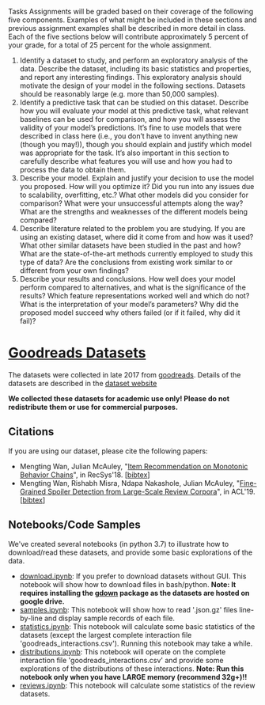 Tasks
Assignments will be graded based on their coverage of the following five components. Examples of what might
be included in these sections and previous assignment examples shall be described in more detail in class. Each
of the five sections below will contribute approximately 5 percent of your grade, for a total of 25 percent for
the whole assignment.
1. Identify a dataset to study, and perform an exploratory analysis of the data. Describe the dataset,
including its basic statistics and properties, and report any interesting findings. This exploratory analysis
should motivate the design of your model in the following sections. Datasets should be reasonably large
(e.g. more than 50,000 samples).
2. Identify a predictive task that can be studied on this dataset. Describe how you will evaluate your
model at this predictive task, what relevant baselines can be used for comparison, and how you will assess
the validity of your model’s predictions. It’s fine to use models that were described in class here (i.e.,
you don’t have to invent anything new (though you may!)), though you should explain and justify which
model was appropriate for the task. It’s also important in this section to carefully describe what features
you will use and how you had to process the data to obtain them.
3. Describe your model. Explain and justify your decision to use the model you proposed. How will you
optimize it? Did you run into any issues due to scalability, overfitting, etc.? What other models did you
consider for comparison? What were your unsuccessful attempts along the way? What are the strengths
and weaknesses of the different models being compared?
4. Describe literature related to the problem you are studying. If you are using an existing dataset, where
did it come from and how was it used? What other similar datasets have been studied in the past and
how? What are the state-of-the-art methods currently employed to study this type of data? Are the
conclusions from existing work similar to or different from your own findings?
5. Describe your results and conclusions. How well does your model perform compared to alternatives,
and what is the significance of the results? Which feature representations worked well and which do not?
What is the interpretation of your model’s parameters? Why did the proposed model succeed why others
failed (or if it failed, why did it fail)?


# [Goodreads Datasets](https://sites.google.com/eng.ucsd.edu/ucsdbookgraph/home)

The datasets were collected in late 2017 from [goodreads](https://goodreads.com). Details of the datasets are described in the [dataset website](https://sites.google.com/eng.ucsd.edu/ucsdbookgraph/home)

**We collected these datasets for academic use only! Please do not redistribute them or use for commercial purposes.**

## Citations
If you are using our dataset, please cite the following papers:

- Mengting Wan, Julian McAuley, "[Item Recommendation on Monotonic Behavior Chains](https://github.com/MengtingWan/mengtingwan.github.io/raw/master/paper/recsys18_mwan.pdf)", in RecSys'18. [[bibtex](https://dblp.uni-trier.de/rec/bibtex/conf/recsys/WanM18)]
- Mengting Wan, Rishabh Misra, Ndapa Nakashole, Julian McAuley, "[Fine-Grained Spoiler Detection from Large-Scale Review Corpora](https://github.com/MengtingWan/mengtingwan.github.io/raw/master/paper/acl19_mwan.pdf)", in ACL'19. [[bibtex](https://dblp.uni-trier.de/rec/bibtex/conf/acl/WanMNM19)]



## Notebooks/Code Samples

We've created several notebooks (in python 3.7) to illustrate how to download/read these datasets, and provide some basic explorations of the data.

- [download.ipynb](/download.ipynb): If you prefer to download datasets without GUI. This notebook will show how to download files in bash/python. **Note: It requires installing the [gdown](https://github.com/wkentaro/gdown) package as the datasets are hosted on google drive.**
- [samples.ipynb](/samples.ipynb): This notebook will show how to read '.json.gz' files line-by-line and display sample records of each file.
- [statistics.ipynb](/statistics.ipynb): This notebook will calculate some basic statistics of the datasets (except the largest complete interaction file 'goodreads_interactions.csv'). Running this notebook may take a while.
- [distributions.ipynb](/distributions.ipynb): This notebook will operate on the complete interaction file 'goodreads_interactions.csv' and provide some explorations of the distributions of these interactions. **Note: Run this notebook only when you have LARGE memory (recommend 32g+)!!**
- [reviews.ipynb](/reviews.ipynb): This notebook will calculate some statistics of the review datasets.


